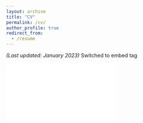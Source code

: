 ```yaml
---
layout: archive
title: "CV"
permalink: /cv/
author_profile: true
redirect_from:
  - /resume
---
```


*(Last updated: January 2023)*
Switched to embed tag

<embed src="../files/CV_Jan2023.pdf" type="application/pdf"/>
